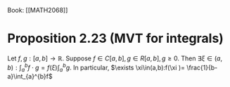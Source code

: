 Book: [[MATH2068]]
# Proposition 2.23 (MVT for integrals)
Let $f,g:[a,b]\to \mathbb{R}$.
Suppose $f\in C[a,b],g\in R[a,b],g\geq 0$.
Then $\exists \xi\in(a,b):\displaystyle \int_{a}^{b}f\cdot g=f(\xi)\int_{a}^{b}g$.
In particular, $\exists \xi\in(a,b):f(\xi )= \frac{1}{b-a}\int_{a}^{b}f$